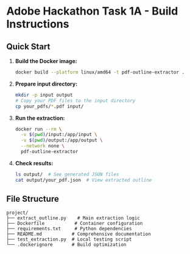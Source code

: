 # Adobe Hackathon Task 1A - Build Instructions

## Quick Start

1. **Build the Docker image:**
   ```bash
   docker build --platform linux/amd64 -t pdf-outline-extractor .
   ```

2. **Prepare input directory:**
   ```bash
   mkdir -p input output
   # Copy your PDF files to the input directory
   cp your_pdfs/*.pdf input/
   ```

3. **Run the extraction:**
   ```bash
   docker run --rm \
     -v $(pwd)/input:/app/input \
     -v $(pwd)/output:/app/output \
     --network none \
     pdf-outline-extractor
   ```

4. **Check results:**
   ```bash
   ls output/  # See generated JSON files
   cat output/your_pdf.json  # View extracted outline
   ```


## File Structure
```
project/
├── extract_outline.py    # Main extraction logic
├── Dockerfile           # Container configuration
├── requirements.txt     # Python dependencies
├── README.md           # Comprehensive documentation
├── test_extraction.py  # Local testing script
└── .dockerignore       # Build optimization
```
